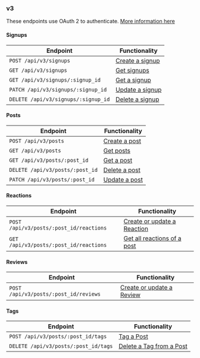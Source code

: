 ### v3
These endpoints use OAuth 2 to authenticate. [More information here](https://github.com/DoSomething/northstar/blob/master/documentation/authentication.md)

#### Signups
Endpoint                                       | Functionality
---------------------------------------------- | --------------------------------------------------------
`POST /api/v3/signups`                         | [Create a signup](signups.md#create-a-signup)
`GET /api/v3/signups`                          | [Get signups](signups.md#retrieve-all-signups)
`GET /api/v3/signups/:signup_id`               | [Get a signup](signups.md#retrieve-a-specific-signup)
`PATCH /api/v3/signups/:signup_id`             | [Update a signup](signups.md#update-a-signup)
`DELETE /api/v3/signups/:signup_id`            | [Delete a signup](signups.md#delete-a-signup)

#### Posts
Endpoint                                       | Functionality
---------------------------------------------- | --------------------------------------------------------
`POST /api/v3/posts`                           | [Create a post](posts.md#create-a-post)
`GET /api/v3/posts`                            | [Get posts](posts.md#retrieve-all-posts)
`GET /api/v3/posts/:post_id`                   | [Get a post](posts.md#retrieve-a-specific-post)
`DELETE /api/v3/posts/:post_id`                | [Delete a post](posts.md#delete-a-post)
`PATCH /api/v3/posts/:post_id`                 | [Update a post](posts.md#update-a-post)

#### Reactions
Endpoint                                       | Functionality
---------------------------------------------- | --------------------------------------------------------
`POST /api/v3/posts/:post_id/reactions`         | [Create or update a Reaction](reactions.md#create-or-update-a-reaction)
`GET /api/v3/posts/:post_id/reactions`          | [Get all reactions of a post](reactions.md#Retrieve-all-reactions-of-a-post)

#### Reviews
Endpoint                                       | Functionality
---------------------------------------------- | --------------------------------------------------------
`POST /api/v3/posts/:post_id/reviews`          | [Create or update a Review](reviews.md#create-or-update-a-reaction)

#### Tags
Endpoint                                       | Functionality
---------------------------------------------- | --------------------------------------------------------
`POST /api/v3/posts/:post_id/tags`             | [Tag a Post](tags.md#tag-a-post)
`DELETE /api/v3/posts/:post_id/tags`           | [Delete a Tag from a Post](tags.md#delete-a-tag-from-a-post)
